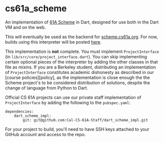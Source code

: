 # cs61a_scheme

An implementation of [61A Scheme][spec] in Dart, designed for use both in the
Dart VM and on the web.

This will eventually be used as the backend for [scheme.cs61a.org][web].
For now, builds using this interpreter will be posted [here][debug].

This implementation is **not** complete. You must implement
`ProjectInterface` (in `lib/src/core/project_interface.dart`). You can skip
implementing certain optional pieces of the interpreter by adding the other
classes in that file as mixins. If you are a Berkeley student, distributing an
implementation of `ProjectInterface` constitutes academic dishonesty as
described in our [course policies][policy], as the implementation is close
enough the the Scheme project's to be considered distribution of solutions,
despite the change of language from Python to Dart.

Official CS 61A projects can use our private staff implementation of 
`ProjectInterface` by adding the following to the `pubspec.yaml`:

    dependencies:
        dart_scheme_impl:
            git: git@github.com:Cal-CS-61A-Staff/dart_scheme_impl.git

For your project to build, you'll need to have SSH keys attached to your
GitHub account and access to the repo.

[spec]: https://cs61a.org/articles/scheme-spec.html
[web]: https://scheme.cs61a.org
[debug]: https://scheme.jathak.xyz
